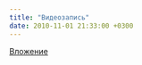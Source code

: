 ```yaml
---
title: "Видеозапись"
date: 2010-11-01 21:33:00 +0300
---
```



[Вложение](https://vk.com/video41076938_153990522)
